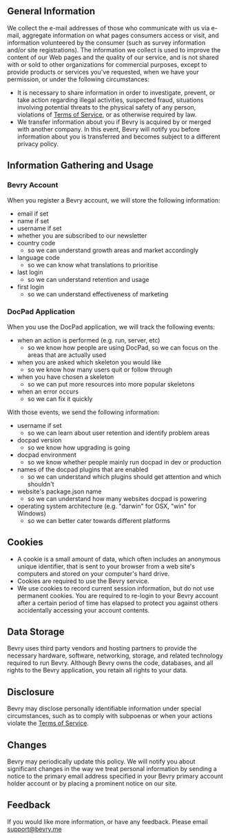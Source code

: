 ## General Information

We collect the e-mail addresses of those who communicate with us via e-mail, aggregate information on what pages consumers access or visit, and information volunteered by the consumer (such as survey information and/or site registrations). The information we collect is used to improve the content of our Web pages and the quality of our service, and is not shared with or sold to other organizations for commercial purposes, except to provide products or services you've requested, when we have your permission, or under the following circumstances:

- It is necessary to share information in order to investigate, prevent, or take action regarding illegal activities, suspected fraud, situations involving potential threats to the physical safety of any person, violations of [Terms of Service](http://bevry.me/tos), or as otherwise required by law.
- We transfer information about you if Bevry is acquired by or merged with another company. In this event, Bevry will notify you before information about you is transferred and becomes subject to a different privacy policy.

## Information Gathering and Usage

### Bevry Account

When you register a Bevry account, we will store the following information:
- email if set
- name if set
- username if set
- whether you are subscribed to our newsletter
- country code
	- so we can understand growth areas and market accordingly
- language code
	- so we can know what translations to prioritise
- last login
	- so we can understand retention and usage
- first login
	- so we can understand effectiveness of marketing


### DocPad Application

When you use the DocPad application, we will track the following events:
- when an action is performed (e.g. run, server, etc)
	- so we know how people are using DocPad, so we can focus on the areas that are actually used
- when you are asked which skeleton you would like
	- so we know how many users quit or follow through
- when you have chosen a skeleton
	- so we can put more resources into more popular skeletons
- when an error occurs
	- so we can fix it quickly

With those events, we send the following information:
- username if set
	- so we can learn about user retention and identify problem areas
- docpad version
	- so we know how upgrading is going
- docpad environment
	- so we know whether people mainly run docpad in dev or production
- names of the docpad plugins that are enabled
	- so we can understand which plugins should get attention and which shouldn't
- website's package.json name
	- so we can understand how many websites docpad is powering
- operating system architecture (e.g. "darwin" for OSX, "win" for Windows)
	- so we can better cater towards different platforms

## Cookies

- A cookie is a small amount of data, which often includes an anonymous unique identifier, that is sent to your browser from a web site's computers and stored on your computer's hard drive.
- Cookies are required to use the Bevry service.
- We use cookies to record current session information, but do not use permanent cookies. You are required to re-login to your Bevry account after a certain period of time has elapsed to protect you against others accidentally accessing your account contents.

## Data Storage

Bevry uses third party vendors and hosting partners to provide the necessary hardware, software, networking, storage, and related technology required to run Bevry. Although Bevry owns the code, databases, and all rights to the Bevry application, you retain all rights to your data.

## Disclosure

Bevry may disclose personally identifiable information under special circumstances, such as to comply with subpoenas or when your actions violate the [Terms of Service](http://bevry.me/tos).

## Changes

Bevry may periodically update this policy. We will notify you about significant changes in the way we treat personal information by sending a notice to the primary email address specified in your Bevry primary account holder account or by placing a prominent notice on our site.

## Feedback

If you would like more information, or have any feedback. Please email support@bevry.me